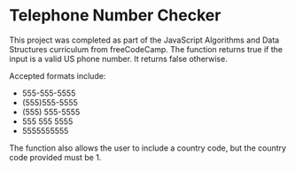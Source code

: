 # Telephone Number Checker

This project was completed as part of the JavaScript Algorithms and Data Structures curriculum from freeCodeCamp. The function returns true if the input is a valid US phone number. It returns false otherwise.

Accepted formats include: 
- 555-555-5555
- (555)555-5555
- (555) 555-5555
- 555 555 5555
- 5555555555

The function also allows the user to include a country code, but the country code provided must be 1.
